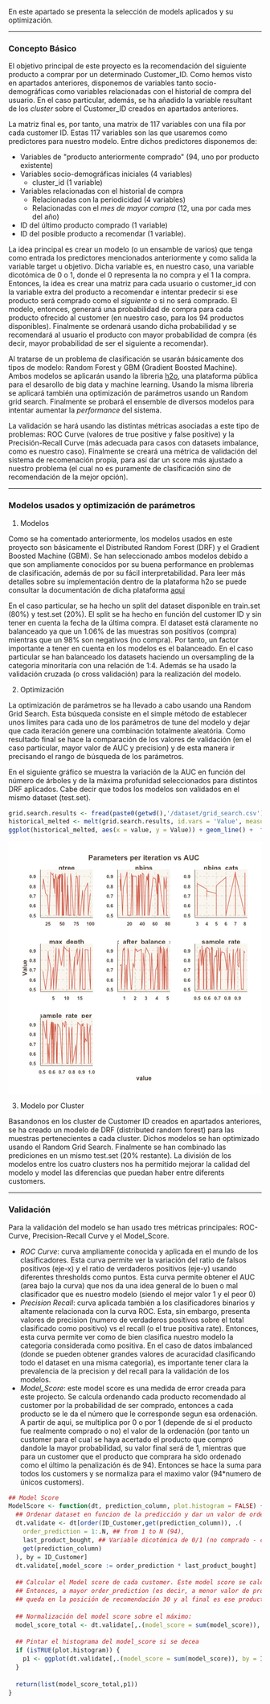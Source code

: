 



En este apartado se presenta la selección de models aplicados y su optimización.  

----

### Concepto Básico

El objetivo principal de este proyecto es la recomendación del siguiente producto a comprar por un determinado Customer_ID. Como hemos visto en apartados anteriores, disponemos de variables tanto socio-demográficas como variables relacionadas con el historial de compra del usuario. En el caso particular, además, se ha añadido la variable resultant de los *cluster* sobre el Customer_ID creados en apartados anteriores. 

La matriz final es, por tanto, una matrix de 117 variables con una fila por cada customer ID. Estas 117 variables son las que usaremos como predictores para nuestro modelo. Entre dichos predictores disponemos de: 

* Variables de "producto anteriormente comprado" (94, uno por producto existente) 
* Variables socio-demográficas iniciales (4 variables) 
    + cluster_id (1 variable)
* Variables relacionadas con el historial de compra
    + Relacionadas con la periodicidad (4 variables) 
    + Relacionadas con el *mes de mayor compra* (12, una por cada mes del año) 
* ID del último producto comprado (1 variable) 
* ID del posible producto a recomendar (1 variable). 

La idea principal es crear un modelo (o un ensamble de varios) que tenga como entrada los predictores mencionados anteriormente y como salida la variable target u objetivo. Dicha variable es, en nuestro caso, una variable dicotómica de 0 o 1, donde el 0 representa la no compra y el 1 la compra. Entonces, la idea es crear una matriz para cada usuario o customer_id con la variable extra del producto a recomendar e intentar predecir si ese  producto será comprado como el *siguiente* o si no será comprado. El modelo, entonces, generará una probabilidad de compra para cada producto ofrecido al customer (en nuestro caso, para los  94 productos disponibles). Finalmente se ordenará usando dicha probabilidad y se recomendará al usuario el producto con mayor probabilidad de compra (és decir, mayor probabilidad de ser el siguiente a recomendar). 

Al tratarse de un problema de clasificación se usarán básicamente dos tipos de modelo: Random Forest y GBM (Gradient Boosted Machine). Ambos modelos se aplicarán usando la libreria [h2o](https://github.com/h2oai/h2o-3), una plataforma pública para el desarollo de big data y machine learning. Usando la misma libreria se aplicará también una optimización de parámetros usando un Random grid search. Finalmente se probará el ensemble de diversos modelos para intentar aumentar la *performance* del sistema. 

La validación se hará usando las distintas métricas asociadas a este tipo de problemas: ROC Curve (valores de true positive y false positive) y la Precisión-Recall Curve (más adecuada para casos con datasets imbalance, como es nuestro caso). Finalmente se creará una métrica de validación del sistema de recomenación propia, para así dar un score más  ajustado a nuestro problema (el cual no es puramente de clasificación sino de recomendación de la mejor opción). 

---------

### Modelos usados y optimización de parámetros 

1. Modelos 

Como se ha comentado anteriormente, los modelos usados en este proyecto son básicamente el Distributed Random Forest (DRF) y el Gradient Boosted Machine (GBM). Se han seleccionado ambos modelos debido a que son ampliamente conocidos por su buena performance en problemas de clasificación, además de por su fácil interpretabilidad. Para leer más detalles sobre su implementación dentro de la plataforma h2o se puede consultar la documentación de dicha plataforma [aqui](http://docs.h2o.ai/h2o/latest-stable/h2o-docs/data-science.html)

En el caso particular, se ha hecho un split del dataset disponible en train.set (80%) y test.set (20%). El split se ha hecho en función del customer ID y sin tener en cuenta la fecha de la última compra. El dataset está claramente no balanceado ya que un 1.06% de las muestras son positivos (compra) mientras que un 98% son negativos (no compra). Por tanto, un factor importante a tener en cuenta en los modelos es el balanceado. En el caso particular se han balanceado los datasets haciendo un oversampling de la categoria minoritaría con una relación de 1:4. Además se ha usado la validación cruzada (o cross validación) para la realización del modelo. 

2. Optimización 

La optimización de parámetros se ha llevado a cabo usando una Random Grid Search. Esta búsqueda consiste en el simple método de establecer unos limites para cada uno de los parámetros de tune del modelo y dejar que cada iteración genere una combinación totalmente aleatória. Como resultado final se hace la comparación de los valores de validación (en el caso particular, mayor valor de AUC y precision) y de esta manera ir precisando el rango de búsqueda de los parámetros. 

En el siguiente gráfico se muestra la variación de la AUC en función del número de árboles y de la máxima profunidad seleccionados para distintos DRF aplicados. Cabe decir que todos los modelos son validados en el mismo dataset (test.set). 


```r
grid.search.results <- fread(paste0(getwd(),'/dataset/grid_search.csv'))
historical_melted <- melt(grid.search.results, id.vars = 'Value', measure.vars = setdiff(colnames(grid.search.results),c('Round','Value','min_rows','elapsed')))
ggplot(historical_melted, aes(x = value, y = Value)) + geom_line() +  facet_wrap(~ variable, scales = 'free') + ggtitle('Parameters per iteration vs AUC')
```

<img src="figure/unnamed-chunk-2-1.png" title="plot of chunk unnamed-chunk-2" alt="plot of chunk unnamed-chunk-2" style="display: block; margin: auto;" />

3. Modelo por Cluster  

Basandonos en los cluster de Customer ID creados en apartados anteriores, se ha creado un modelo de DRF (distributed random forest) para las muestras pertenecientes a cada cluster. Dichos modelos se han optimizado usando el Random Grid Search. Finalmente se han combinado las prediciones en un mismo test.set (20% restante). La división de los modelos entre los cuatro clusters nos ha permitido mejorar la calidad del modelo y model las diferencias que puedan haber entre diferents customers. 

----------


### Validación 
 
 Para la validación del modelo se han usado tres métricas principales: ROC-Curve, Precision-Recall Curve y el Model_Score. 

- *ROC Curve*: curva ampliamente conocida y aplicada en el mundo de los clasificadores. Esta curva permite ver la variación del ratio de falsos positivos (eje-x) y el ratio de verdaderos positivos (eje-y) usando diferentes thresholds como puntos. Esta curva permite obtener el AUC (area bajo la curva) que nos da una idea general de lo buen o mal clasificador que es nuestro modelo (siendo el mejor valor 1 y el peor 0)
- *Precision Recall*: curva aplicada también a los clasificadores binarios y altamente relacionada con la curva ROC. Esta, sin embargo, presenta valores de precision (numero de verdaderos positivos sobre el total clasificado como positivo) vs el recall (o el true positiva rate). Entonces, esta curva permite ver como de bien clasifica nuestro modelo la categoria considerada como positiva. En el caso de datos imbalanced (donde se pueden obtener grandes valores de acuracidad clasificando todo el dataset en una misma categoria), es importante tener clara la prevalencia de la precision y del recall para la validación de los modelos. 
- *Model_Score*: este model score es una medida de error creada para este projecto. Se calcula ordenando cada producto recomendado al customer por la probabilidad de ser comprado, entonces a cada producto se le da el número que le corresponde segun esa ordenación. A partir de aqui, se multiplica por 0 o por 1 (depende de si el producto fue realmente comprado o no) el valor de la ordenación (por tanto un customer para el cual se haya acertado el producto que compró dandole la mayor probabilidad, su valor final será de 1, mientras que para un customer que el producto que comprara ha sido ordenado como el último la penalización és de 94). Entonces se hace la suma para todos los customers y se normaliza para el maximo valor (94*numero de únicos customers). 



```r
## Model Score 
ModelScore <- function(dt, prediction_column, plot.histogram = FALSE) {
  ## Ordenar dataset en funcion de la predicción y dar un valor de orden para todos los productos agrupando por customer
  dt.validate <- dt[order(ID_Customer,get(prediction_column)), .(
    order_prediction = 1:.N, ## from 1 to N (94), 
    last_product_bought, ## Variable dicotómica de 0/1 (no comprado - comprado) 
    get(prediction_column)
  ), by = ID_Customer]
  dt.validate[,model_score := order_prediction * last_product_bought]
  
  ## Calcular el Model score de cada customer. Este model score se calcula como el valor del order prediction (que va de 1 a 94) multiplicado por la variable dicotómica target (0-1)
  ## Entonces, a mayor order_prediction (es decir, a menor valor de probabilidad del producto de ser comprado), menor posición en el ranking y por tanto un mayor model_score (i.e. producto
  ## queda en la posición de recomendación 30 y al final es ese producto el que fue comprado, el model_score será de 30). 
  
  ## Normalización del model score sobre el máximo: 
  model_score_total <- dt.validate[,.(model_score = sum(model_score)), by = ID_Customer][,sum(model_score)] / (94*dt[,uniqueN(ID_Customer)])  ##En nuestro caso, el peor caso seria que el producto comprado fuera el último que se recomendó 
  
  ## Pintar el histograma del model_score si se decea 
  if (isTRUE(plot.histogram)) {
    p1 <- ggplot(dt.validate[,.(model_score = sum(model_score)), by = ID_Customer], aes(x = model_score)) + geom_histogram(bins = 94, fill = '#0EB3F1', color = 'black') + ggtitle('Histogram of Customers vs Model Score')
  }
  
  return(list(model_score_total,p1))
}
```


